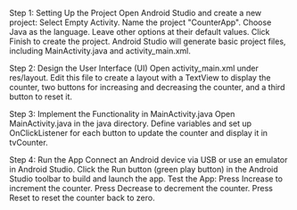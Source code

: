 Step 1: Setting Up the Project
    Open Android Studio and create a new project:
    Select Empty Activity.
      Name the project "CounterApp".
      Choose Java as the language.
      Leave other options at their default values.
      Click Finish to create the project.
      Android Studio will generate basic project files, including MainActivity.java and activity_main.xml.

Step 2: Design the User Interface (UI)
    Open activity_main.xml under res/layout.
    Edit this file to create a layout with a TextView to display the counter, two buttons for increasing and decreasing the counter, and a third button to reset it.

Step 3: Implement the Functionality in MainActivity.java
    Open MainActivity.java in the java directory.
    Define variables and set up OnClickListener for each button to update the counter and display it in tvCounter.

Step 4: Run the App
    Connect an Android device via USB or use an emulator in Android Studio.
      Click the Run button (green play button) in the Android Studio toolbar to build and launch the app.
      Test the App:
        Press Increase to increment the counter.
        Press Decrease to decrement the counter.
        Press Reset to reset the counter back to zero.
